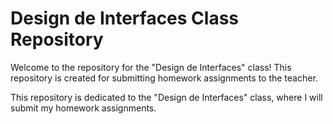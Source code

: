 # Design de Interfaces Class Repository

Welcome to the repository for the "Design de Interfaces" class! This repository is created for submitting homework assignments to the teacher.

This repository is dedicated to the "Design de Interfaces" class, where I will submit my homework assignments.